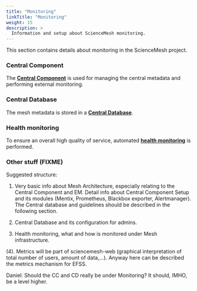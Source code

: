 ```yaml
---
title: "Monitoring"
linkTitle: "Monitoring"
weight: 15
description: >
  Information and setup about ScienceMesh monitoring.
---
```


This section contains details about monitoring in the ScienceMesh project.

### Central Component
The **[Central Component](./central-component)** is used for managing the central metadata and performing external monitoring.

### Central Database
The mesh metadata is stored in a **[Central Database](./central-database)**.

### Health monitoring
To ensure an overall high quality of service, automated **[health monitoring](./health-monitoring)** is performed.

### Other stuff (FIXME)

Suggested structure:

1. Very basic info about Mesh Architecture, especially relating to the Central Component and EM. Detail info about Central Component Setup and its modules (Mentix, Prometheus, Blackbox exporter, Alertmanager). The Central database and guidelines should be described in the following section.

2. Central Database and its configuration for admins.

3. Health monitoring, what and how is monitored under Mesh infrastructure.

(4). Metrics will be part of sciencemesh-web (graphical interpretation of total number of users, amount of data,...). Anyway here can be described the metrics mechanism for EFSS.

Daniel: Should the CC and CD really be under Monitoring? It should, IMHO, be a level higher.
